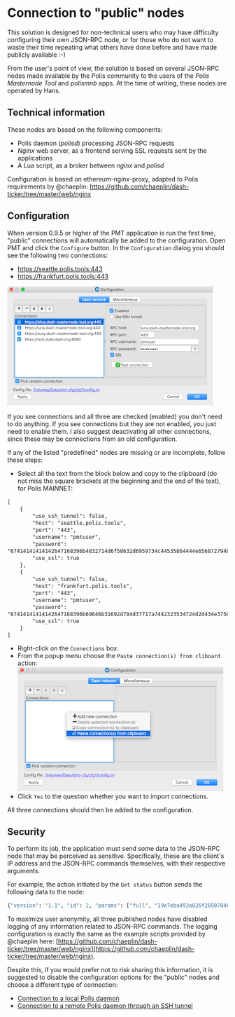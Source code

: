 # Connection to "public" nodes

This solution is designed for non-technical users who may have difficulty configuring their own JSON-RPC node, or for those who do not want to waste their time repeating what others have done before and have made publicly available :-)

From the user's point of view, the solution is based on several JSON-RPC nodes made available by the Polis community to the users of the *Polis Masternode Tool* and *polismnb* apps. At the time of writing, these nodes are operated by Hans.

## Technical information

These nodes are based on the following components:
 * Polis daemon (*polisd*) processing JSON-RPC requests
 * *Nginx* web server, as a frontend serving SSL requests sent by the applications
 * A Lua script, as a broker between *nginx* and *polisd*

Configuration is based on ethereum-nginx-proxy, adapted to Polis requirements by @chaeplin: https://github.com/chaeplin/dash-ticker/tree/master/web/nginx

## Configuration

When version 0.9.5 or higher of the PMT application is run the first time, "public" connections will automatically be added to the configuration. Open PMT and click the `Configure` button. In the `Configuration` dialog you should see the following two connections:
 * https://seattle.polis.tools:443
 * https://frankfurt.polis.tools:443

![Public connection configuration window](img/pmt-config-dlg-public.png)

If you see connections and all three are checked (enabled) you don't need to do anything. If you see connections but they are not enabled, you just need to enable them. I also suggest deactivating all other connections, since these may be connections from an old configuration.

If any of the listed "predefined" nodes are missing or are incomplete, follow these steps:
 * Select all the text from the block below and copy to the clipboard (do not miss the square brackets at the beginning and the end of the text), for Polis MAINNET:
```﻿
[
    {
        "use_ssh_tunnel": false,
        "host": "seattle.polis.tools",
        "port": "443",
        "username": "pmtuser",
        "password": "67414141414142647168396b4832714d6f58632d6959734c44535864444e656872794b52366c53693867727847753173516e5971625358303933584c68776975387942695259724e5f3456722d5532573363524266395262706c4241735a637669513d3d",
        "use_ssl": true
    },
    {
        "use_ssh_tunnel": false,
        "host": "frankfurt.polis.tools",
        "port": "443",
        "username": "pmtuser",
        "password": "67414141414142647168396b69646b31692d784d37717a7442323534724d2d434e375650512d486f5432657267394e6e656e6f48545f50692d797831626c433142495a785f3862675855394c496e706e4c3264672d436d63724c3731702d637433673d3d",
        "use_ssl": true
    }
]
```

 * Right-click on the `Connections` box.
 * From the popup menu choose the `Paste connection(s) from cliboard` action:
    ![Paste connections from clipboard](img/pmt-config-dlg-public-recover.png)
 * Click `Yes` to the question whether you want to import connections.

All three connections should then be added to the configuration.

## Security

To perform its job, the application must send some data to the JSON-RPC node that may be perceived as sensitive. Specifically, these are the client's IP address and the JSON-RPC commands themselves, with their respective arguments.

For example, the action initiated by the `Get status` button sends the following data to the node:
```python
{"version": "1.1", "id": 2, "params": ["full", "19e7eba493a026f205078469566e4df6a5a4b1428965574b55bec2412ddc9c48-0"], "method": "masternodelist"}
```

To maximize user anonymity, all three published nodes have disabled logging of any information related to JSON-RPC commands. The logging configuration is exactly the same as the example scripts provided by @chaeplin here: [https://github.com/chaeplin/dash-ticker/tree/master/web/nginx](https://github.com/chaeplin/dash-ticker/tree/master/web/nginx).

Despite this, if you would prefer not to risk sharing this information, it is suggested to disable the configuration options for the "public" nodes and choose a different type of connection:

- [Connection to a local Polis daemon](config-connection-direct.md)
- [Connection to a remote Polis daemon through an SSH tunnel](config-connection-ssh.md)
